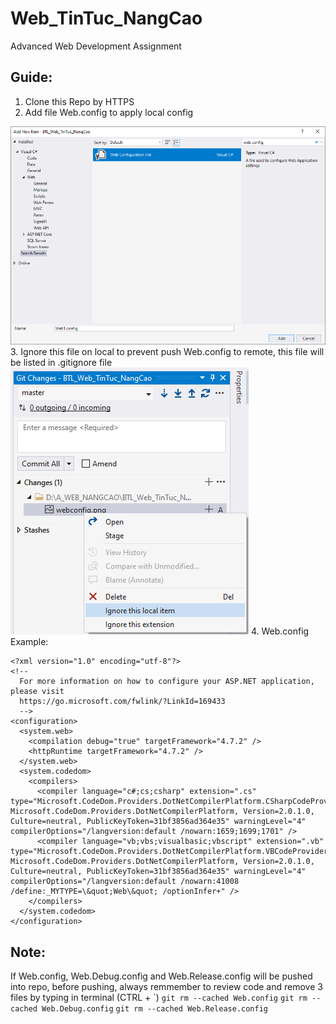 # Web_TinTuc_NangCao
Advanced Web Development Assignment

## Guide:
1. Clone this Repo by HTTPS
2. Add file Web.config to apply local config
<img src="./webconfig.png"/>
3. Ignore this file on local to prevent push Web.config to remote, this file will be listed in .gitignore file
<img src="./ignore.png"/>
4. Web.config Example:

```
<?xml version="1.0" encoding="utf-8"?>
<!--
  For more information on how to configure your ASP.NET application, please visit
  https://go.microsoft.com/fwlink/?LinkId=169433
  -->
<configuration>
  <system.web>
    <compilation debug="true" targetFramework="4.7.2" />
    <httpRuntime targetFramework="4.7.2" />
  </system.web>
  <system.codedom>
    <compilers>
      <compiler language="c#;cs;csharp" extension=".cs" type="Microsoft.CodeDom.Providers.DotNetCompilerPlatform.CSharpCodeProvider, Microsoft.CodeDom.Providers.DotNetCompilerPlatform, Version=2.0.1.0, Culture=neutral, PublicKeyToken=31bf3856ad364e35" warningLevel="4" compilerOptions="/langversion:default /nowarn:1659;1699;1701" />
      <compiler language="vb;vbs;visualbasic;vbscript" extension=".vb" type="Microsoft.CodeDom.Providers.DotNetCompilerPlatform.VBCodeProvider, Microsoft.CodeDom.Providers.DotNetCompilerPlatform, Version=2.0.1.0, Culture=neutral, PublicKeyToken=31bf3856ad364e35" warningLevel="4" compilerOptions="/langversion:default /nowarn:41008 /define:_MYTYPE=\&quot;Web\&quot; /optionInfer+" />
    </compilers>
  </system.codedom>
</configuration>
```

## Note:
If Web.config, Web.Debug.config and Web.Release.config will be pushed into repo, before pushing, always remmember to review code and remove 3 files by typing in terminal (CTRL + `)
```git rm --cached Web.config```
```git rm --cached Web.Debug.config```
```git rm --cached Web.Release.config```
